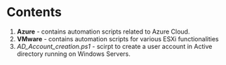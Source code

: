 # Contents
1. **Azure** - contains automation scripts related to Azure Cloud.
2. **VMware** - contains automation scripts for various ESXi functionalities
3. *AD_Account_creation.ps1* - scirpt to create a user account in Active directory running on Windows Servers. 
